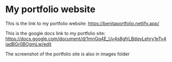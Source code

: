 <h1>My portfolio website</h1>

This is the link to my portfolio website: https://benitaportfolio.netlify.app/

This is the google docs link to my portfolio site: https://docs.google.com/document/d/1mnGq4E_Uv4s8gfrLBdqyLehry1eTv4iadBGr0BOgmLw/edit

The screenshot of the portfolio site is also in images folder
